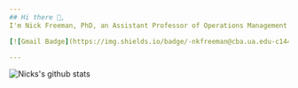 ```yaml
---
## Hi there 👋,           
I'm Nick Freeman, PhD, an Assistant Professor of Operations Management at the Univeristy of Alabama. I also serve as a co-coordinator for the Master of Science in Business Analytics program in the Culverhouse College of Business (https://manderson.culverhouse.ua.edu/programs/specialized-masters/business-analytics/). You can email me using the Gmail badge below.

[![Gmail Badge](https://img.shields.io/badge/-nkfreeman@cba.ua.edu-c14438?style=flat-square&logo=Gmail&logoColor=white&link=mailto:nkfreeman@cba.ua.edu)](mailto:nkfreeman@cba.ua.edu)

---
```

![Nicks's github stats](https://github-readme-stats.vercel.app/api?username=nkfreeman&show_icons=true)


<!--
**nkfreeman/nkfreeman** is a ✨ _special_ ✨ repository because its `README.md` (this file) appears on your GitHub profile.

## 🧐 About
- 🏄‍ Community guy who loves being involved in communities and help students grow
- 😄 I will usually be a part of hackathons as a #Mentor, #Participants and a #Organiser
- 🔭 I am currently an MSFT Learn Ambassador, 
- 🌱 I love to speak at public events and been a speaker at many events. I organise Workshops, Webinars etc to help student Community
- 👯 And Many More...
Here are some ideas to get you started:

- 🔭 I’m currently working on ...
- 🌱 I’m currently learning ...
- 👯 I’m looking to collaborate on ...
- 🤔 I’m looking for help with ...
- 💬 Ask me about ...
- 📫 How to reach me: ...
- 😄 Pronouns: ...
- ⚡ Fun fact: ...
-->
